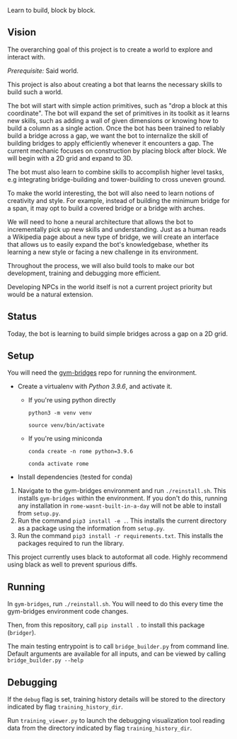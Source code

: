 Learn to build, block by block.

## Vision

The overarching goal of this project is to create a world to explore and interact with.

*Prerequisite:* Said world.

This project is also about creating a bot that learns the necessary skills to build such a world.

The bot will start with simple action primitives, such as "drop a block at this coordinate". The bot will expand the set of primitives in its toolkit as it learns new skills, such as adding a wall of given dimensions or knowing how to build a column as a single action. Once the bot has been trained to reliably build a bridge across a gap, we want the bot to internalize the skill of building bridges to apply efficiently whenever it encounters a gap. The current mechanic focuses on construction by placing block after block. We will begin with a 2D grid and expand to 3D.

The bot must also learn to combine skills to accomplish higher level tasks, e.g integrating bridge-building and tower-building to cross uneven ground.

To make the world interesting, the bot will also need to learn notions of creativity and style. For example, instead of building the minimum bridge for a span, it may opt to build a covered bridge or a bridge with arches.

We will need to hone a neural architecture that allows the bot to incrementally pick up new skills and understanding. Just as a human reads a Wikipedia page about a new type of bridge, we will create an interface that allows us to easily expand the bot's knowledgebase, whether its learning a new style or facing a new challenge in its environment.

Throughout the process, we will also build tools to make our bot development, training and debugging more efficient.

Developing NPCs in the world itself is not a current project priority but would be a natural extension.

## Status

Today, the bot is learning to build simple bridges across a gap on a 2D grid.

## Setup

You will need the [gym-bridges](https://github.com/ldoshi/gym-bridges) repo for running the environment.

* Create a virtualenv with _Python 3.9.6_, and activate it.
  * If you're using python directly

    `python3 -m venv venv`

    `source venv/bin/activate`

  * If you're using miniconda

    `conda create -n rome python=3.9.6`

    `conda activate rome`

* Install dependencies (tested for conda)

1. Navigate to the gym-bridges environment and run `./reinstall.sh`. This installs `gym-bridges` within the environment. If you don't do this, running any installation in `rome-wasnt-built-in-a-day` will not be able to install from `setup.py`.
2. Run the command `pip3 install -e .`. This installs the current directory as a package using the information from `setup.py`. 
3. Run the command `pip3 install -r requirements.txt`. This installs the packages required to run the library.

This project currently uses black to autoformat all code. Highly recommend using black as well to prevent spurious diffs.

## Running

In `gym-bridges`, run `./reinstall.sh`. You will need to do this every time the gym-bridges environment code changes.

Then, from this repository, call `pip install .` to install this package (`bridger`).

The main testing entrypoint is to call `bridge_builder.py` from command line. Default arguments are available for all inputs, and can be viewed by calling `bridge_builder.py --help`

## Debugging

If the `debug` flag is set, training history details will be stored to the directory indicated by flag `training_history_dir`. 

Run `training_viewer.py` to launch the debugging visualization tool reading data from the directory indicated by flag `training_history_dir`. 
